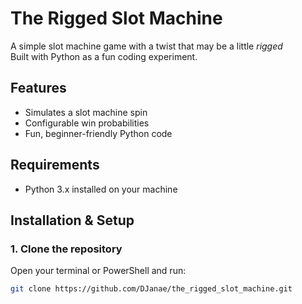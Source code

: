# The Rigged Slot Machine

A simple slot machine game with a twist that may be a little *rigged*  
Built with Python as a fun coding experiment.

## Features
- Simulates a slot machine spin
- Configurable win probabilities
- Fun, beginner-friendly Python code

## Requirements
- Python 3.x installed on your machine

## Installation & Setup

### 1. Clone the repository
Open your terminal or PowerShell and run:
```bash
git clone https://github.com/DJanae/the_rigged_slot_machine.git
